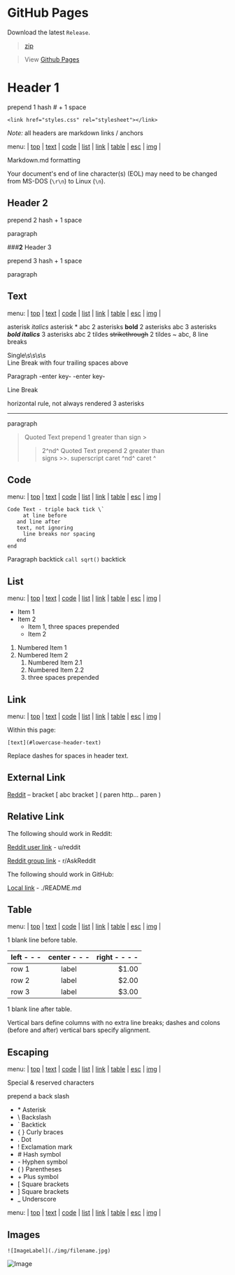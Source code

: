 # GitHub Pages

Download the latest `Release`.

>[zip](https://github.com/PersonHood/PersonHood.github.io/archive/refs/tags/v1.0.zip)

> View [Github Pages](https://Personhood.github.io) 

[  this is a comment. all on one line. it takes up vertical space. it is not displayed ]::

<link href="styles.css" rel="stylesheet"></link>

# Header 1

prepend 1 hash \# + 1 space

`<link href="styles.css" rel="stylesheet"></link>`

*Note:* all headers are markdown links / anchors

menu: | [top](#header-1) | [text](#text) | [code](#code) | [list](#list) | [link](#link) | [table](#table) | [esc](#escaping) | [img](#images) |

  Markdown.md formatting

  Your document's end of line character(s) (EOL) may need to be changed from MS-DOS (`\r\n`) to Linux (`\n`).
	
## Header 2

  prepend 2 hash + 1 space

  paragraph

###****2**** Header 3

  prepend 3 hash + 1 space

  paragraph

## Text

menu: | [top](#header-1) | [text](#text) | [code](#code) | [list](#list) | [link](#link) | [table](#table) | [esc](#escaping) | [img](#images) |

asterisk *italics* asterisk \*
 abc
2 asterisks **bold** 2 asterisks
 abc
3 asterisks ***bold italics*** 3 asterisks
 abc
2 tildes ~~strikethrough~~ 2 tildes \~
 abc, 8 line breaks

Single\s\s\s\s    
Line Break with four trailing spaces above

Paragraph -enter key- -enter key-

Line Break

horizontal rule, not always rendered 3 asterisks
***

paragraph

> Quoted Text prepend 1 greater than sign \>
>> 2^nd^ Quoted Text prepend 2 greater than  
signs \>\>. superscript caret ^nd^ caret \^

## Code

menu: | [top](#header-1) | [text](#text) | [code](#code) | [list](#list) | [link](#link) | [table](#table) | [esc](#escaping) | [img](#images) |

```
Code Text - triple back tick \`
     at line before
   and line after
   text, not ignoring
     line breaks nor spacing
   end
end
```
Paragraph backtick `call sqrt()` backtick

## List
menu: | [top](#header-1) | [text](#text) | [code](#code) | [list](#list) | [link](#link) | [table](#table) | [esc](#escaping) | [img](#images) |


* Item 1
* Item 2
   + Item 1, three spaces prepended
   + Item 2

1. Numbered Item 1
2. Numbered Item 2
   1. Numbered Item 2.1
   2. Numbered Item 2.2
   3. three spaces prepended

## Link

menu: | [top](#header-1) | [text](#text) | [code](#code) | [list](#list) | [link](#link) | [table](#table) | [esc](#escaping) | [img](#images) |

Within this page:

`[text](#lowercase-header-text)`

Replace dashes for spaces in header text.

## External Link

[Reddit](http://reddit.com) – bracket \[ abc bracket \] \( paren http... paren \)

## Relative Link

The following should work in Reddit:

[Reddit user link](u/reddit) - u/reddit

[Reddit group link](r/AskReddit) - r/AskReddit

The following should work in GitHub:

[Local link](./README.md) - ./README.md

## Table

menu: | [top](#header-1) | [text](#text) | [code](#code) | [list](#list) | [link](#link) | [table](#table) | [esc](#escaping) | [img](#images) |

1 blank line before table.

 | left - - - | center - - - | right - - - - | 
 | ------ |:--------:| -------:| 
 | row 1  | label    |   $1.00 | 
 | row 2  | label    |   $2.00 | 
 | row 3  | label    |   $3.00 |

1 blank line after table.

Vertical bars define columns with
no extra line breaks;
dashes and colons (before and after)
vertical bars specify alignment.

## Escaping

menu: | [top](#header-1) | [text](#text) | [code](#code) | [list](#list) | [link](#link) | [table](#table) | [esc](#escaping) | [img](#images) |

Special & reserved characters

prepend a back slash

- \* Asterisk
- \\ Backslash
- \` Backtick
- \{ \}  Curly braces
- \. Dot
- \! Exclamation mark
- \# Hash symbol
- \- Hyphen symbol
- \( \)  Parentheses
- \+ Plus symbol
- \[ Square brackets
- \] Square brackets
- \_ Underscore

menu: | [top](#header-1) | [text](#text) | [code](#code) | [list](#list) | [link](#link) | [table](#table) | [esc](#escaping) | [img](#images) |

## Images

`![ImageLabel](./img/filename.jpg)`

![Image](./bin/jpg/img-stick-figures-474x498.jpg)
